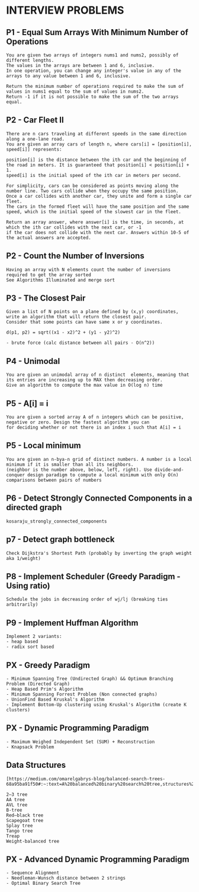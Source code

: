 # INTERVIEW PROBLEMS

## P1 - Equal Sum Arrays With Minimum Number of Operations

```text
You are given two arrays of integers nums1 and nums2, possibly of different lengths.
The values in the arrays are between 1 and 6, inclusive.
In one operation, you can change any integer's value in any of the arrays to any value between 1 and 6, inclusive.

Return the minimum number of operations required to make the sum of values in nums1 equal to the sum of values in nums2.
Return -1​​​​​ if it is not possible to make the sum of the two arrays equal.
```

## P2 - Car Fleet II

```text
There are n cars traveling at different speeds in the same direction along a one-lane road.
You are given an array cars of length n, where cars[i] = [position[i], speed[i]] represents:

position[i] is the distance between the ith car and the beginning of the road in meters. It is guaranteed that position[i] < position[i] + 1.
speed[i] is the initial speed of the ith car in meters per second.

For simplicity, cars can be considered as points moving along the number line. Two cars collide when they occupy the same position.
Once a car collides with another car, they unite and form a single car fleet.
The cars in the formed fleet will have the same position and the same speed, which is the initial speed of the slowest car in the fleet.

Return an array answer, where answer[i] is the time, in seconds, at which the ith car collides with the next car, or -1
if the car does not collide with the next car. Answers within 10-5 of the actual answers are accepted.
```

## P2 - Count the Number of Inversions

```text
Having an array with N elements count the number of inversions required to get the array sorted
See Algorithms Illuminated and merge sort
```

## P3 - The Closest Pair

```text
Given a list of N points on a plane defined by (x,y) coordinates, write an algorithm that will return the closest pair.
Consider that some points can have same x or y coordinates.

d(p1, p2) = sqrt((x1 - x2)^2 + (y1 - y2)^2)

- brute force (calc distance between all pairs - O(n^2))
```

## P4 - Unimodal

```text
You are given an unimodal array of n distinct  elements, meaning that its entries are increasing up to MAX then decreasing order.
Give an algorithm to compute the max value in O(log n) time
```

## P5 - A[i] = i

```text
You are given a sorted array A of n integers which can be positive, negative or zero. Design the fastest algorithm you can
for deciding whether or not there is an index i such that A[i] = i
```

## P5 - Local minimum

```text
You are given an n-bya-n grid of distinct numbers. A number is a local minimum if it is smaller than all its neighbors.
(neighbor is the number above, below, left, right). Use divide-and-conquer design paradigm to compute a local minimum with only O(n)
comparisons between pairs of numbers
```

## P6 - Detect Strongly Connected Components in a directed graph

```text
kosaraju_strongly_connected_components
```

## p7 - Detect graph bottleneck

```text
Check Dijkstra's Shortest Path (probably by inverting the graph weight aka 1/weight)
```

## P8 - Implement Scheduler (Greedy Paradigm - Using ratio)

```text
Schedule the jobs in decreasing order of wj/lj (breaking ties arbitrarily)
```

## P9 - Implement Huffman Algorithm

```text
Implement 2 variants:
- heap based
- radix sort based
```

## PX - Greedy Paradigm

```text
- Minimum Spanning Tree (Undirected Graph) && Optimum Branching Problem (Directed Graph)
- Heap Based Prim's Algorithm
- Minimum Spanning Forrest Problem (Non connected graphs)
- UnionFind Based Kruskal's Algorithm
- Implement Bottom-Up clustering using Kruskal's Algorithm (create K clusters)
```

## PX - Dynamic Programming Paradigm

```text
- Maximum Weighed Independent Set (SUM) + Reconstruction
- Knapsack Problem
```


## Data Structures

```text
[https://medium.com/omarelgabrys-blog/balanced-search-trees-68a95ba91f50#:~:text=A%20balanced%20binary%20search%20tree,structures%20such%20as%20associative%20arrays].

2–3 tree
AA tree
AVL tree
B-tree
Red–black tree
Scapegoat tree
Splay tree
Tango tree
Treap
Weight-balanced tree
```

## PX - Advanced Dynamic Programming Paradigm

```text
- Sequence Alignment
- Needleman-Wunsch distance between 2 strings
- Optimal Binary Search Tree
```
